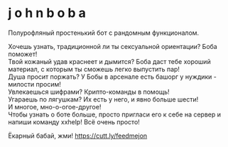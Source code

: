 # j o h n   b o b a
Полурофляный простенький бот с рандомным функционалом.  
  
Хочешь узнать, традиционной ли ты сексуальной ориентации? Боба поможет!  
Твой кожаный удав краснеет и дымится? Боба даст тебе хороший материал, с которым ты сможешь легко выпустить пар!  
Душа просит поржать? У Бобы в арсенале есть башорг у нуждики - милости просим!  
Увлекаешься шифрами? Крипто-команды в помощь!  
Угараешь по лягушкам? Их есть у него, и явно больше шести!  
И многое, мно-о-огое-другое!  
Чтобы узнать о боте больше, просто пригласи его к себе на сервер и напиши команду xxhelp! Всё очень просто!  
  
Ёкарный бабай, жми!
https://cutt.ly/feedmejon
